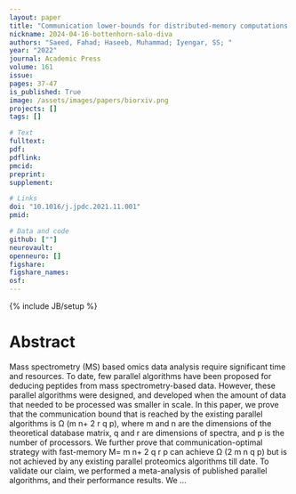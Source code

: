```yaml
---
layout: paper
title: "Communication lower-bounds for distributed-memory computations for mass spectrometry based omics data"
nickname: 2024-04-16-bottenhorn-salo-diva
authors: "Saeed, Fahad; Haseeb, Muhammad; Iyengar, SS; "
year: "2022"
journal: Academic Press
volume: 161
issue:
pages: 37-47
is_published: True
image: /assets/images/papers/biorxiv.png
projects: []
tags: []

# Text
fulltext:
pdf:
pdflink:
pmcid:
preprint: 
supplement:

# Links
doi: "10.1016/j.jpdc.2021.11.001"
pmid:

# Data and code
github: [""]
neurovault:
openneuro: []
figshare:
figshare_names:
osf:
---
```

{% include JB/setup %}

# Abstract

Mass spectrometry (MS) based omics data analysis require significant time and resources. To date, few parallel algorithms have been proposed for deducing peptides from mass spectrometry-based data. However, these parallel algorithms were designed, and developed when the amount of data that needed to be processed was smaller in scale. In this paper, we prove that the communication bound that is reached by the existing parallel algorithms is Ω (m n+ 2 r q p), where m and n are the dimensions of the theoretical database matrix, q and r are dimensions of spectra, and p is the number of processors. We further prove that communication-optimal strategy with fast-memory M= m n+ 2 q r p can achieve Ω (2 m n q p) but is not achieved by any existing parallel proteomics algorithms till date. To validate our claim, we performed a meta-analysis of published parallel algorithms, and their performance results. We …
